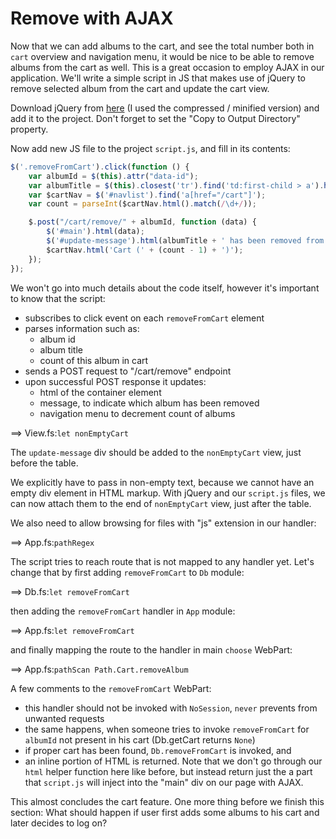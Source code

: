 # Remove with AJAX

Now that we can add albums to the cart, and see the total number both in `cart` overview and navigation menu, it would be nice to be able to remove albums from the cart as well.
This is a great occasion to employ AJAX in our application.
We'll write a simple script in JS that makes use of jQuery to remove selected album from the cart and update the cart view.

Download jQuery from [here](https://jquery.com/download/) (I used the compressed / minified version) and add it to the project.
Don't forget to set the "Copy to Output Directory" property.

Now add new JS file to the project `script.js`, and fill in its contents:

```js
$('.removeFromCart').click(function () {
    var albumId = $(this).attr("data-id");
    var albumTitle = $(this).closest('tr').find('td:first-child > a').html();
    var $cartNav = $('#navlist').find('a[href="/cart"]');
    var count = parseInt($cartNav.html().match(/\d+/));

    $.post("/cart/remove/" + albumId, function (data) {
        $('#main').html(data);
        $('#update-message').html(albumTitle + ' has been removed from your shopping cart.');
        $cartNav.html('Cart (' + (count - 1) + ')');
    });
});
```

We won't go into much details about the code itself, however it's important to know that the script:

- subscribes to click event on each `removeFromCart` element
- parses information such as:
    - album id
    - album title
    - count of this album in cart
- sends a POST request to "/cart/remove" endpoint 
- upon successful POST response it updates:
    - html of the container element
    - message, to indicate which album has been removed
    - navigation menu to decrement count of albums

==> View.fs:`let nonEmptyCart`

The `update-message` div should be added to the `nonEmptyCart` view, just before the table.

We explicitly have to pass in non-empty text, because we cannot have an empty div element in HTML markup.
With jQuery and our `script.js` files, we can now attach them to the end of `nonEmptyCart` view, just after the table.

We also need to allow browsing for files with "js" extension in our handler:

==> App.fs:`pathRegex`

The script tries to reach route that is not mapped to any handler yet.
Let's change that by first adding `removeFromCart` to `Db` module:

==> Db.fs:`let removeFromCart`

then adding the `removeFromCart` handler in `App` module:

==> App.fs:`let removeFromCart`

and finally mapping the route to the handler in main `choose` WebPart:

==> App.fs:`pathScan Path.Cart.removeAlbum`

A few comments to the `removeFromCart` WebPart:

- this handler should not be invoked with `NoSession`, `never` prevents from unwanted requests
- the same happens, when someone tries to invoke `removeFromCart` for `albumId` not present in his cart (Db.getCart returns `None`)
- if proper cart has been found, `Db.removeFromCart` is invoked, and
- an inline portion of HTML is returned. Note that we don't go through our `html` helper function here like before, but instead return just the a part that `script.js` will inject into the "main" div on our page with AJAX.

This almost concludes the cart feature.
One more thing before we finish this section: 
What should happen if user first adds some albums to his cart and later decides to log on?
